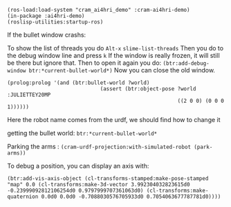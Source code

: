 ```
(ros-load:load-system "cram_ai4hri_demo" :cram-ai4hri-demo)
(in-package :ai4hri-demo)
(roslisp-utilities:startup-ros)
```

If the bullet window crashs:

To show the list of threads you do `Alt-x` `slime-list-threads`
Then you do to the debug window line and press `k`
If the window is really frozen, it will still be there but ignore that.
Then to open it again you do: `(btr:add-debug-window btr:*current-bullet-world*)`
Now you can close the old window.

```
(prolog:prolog '(and (btr:bullet-world ?world)
                              (assert (btr:object-pose ?world :JULIETTEY20MP
                                                       ((2 0 0) (0 0 0 1))))))
```

Here the robot name comes from the urdf, we should find how to change it

getting the bullet world: `btr:*current-bullet-world*`

Parking the arms : `(cram-urdf-projection:with-simulated-robot (park-arms))`

To debug a position, you can display an axis with:
```
(btr:add-vis-axis-object (cl-transforms-stamped:make-pose-stamped "map" 0.0 (cl-transforms:make-3d-vector 3.992304032823615d0 -0.23999092812106254d0 0.9797999707361063d0) (cl-transforms:make-quaternion 0.0d0 0.0d0 -0.7088030576705933d0 0.7054063677787781d0))))
```